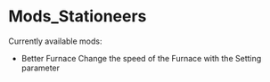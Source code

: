 # Mods_Stationeers

Currently available mods: 

* Better Furnace
  Change the speed of the Furnace with the Setting parameter
